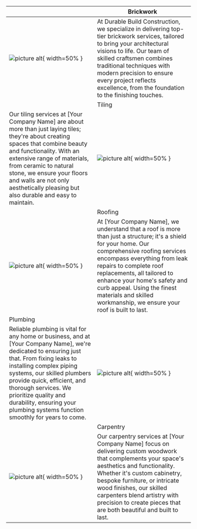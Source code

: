 
|     |  <div className="slabel">Brickwork</div> |
| ------------- | ------------- |
| <div className="spicr">![picture alt](https://lh3.googleusercontent.com/pw/ADCreHc0U5xvmfI_50R9lBBGm3ScUfrCIT2j_GInZskYGSsiV_1rJOD1OxWTbfxtCX04jc6SyCPI_9MHPyKuXDvIzpF3fNa989suDnlvT05R-dGSWlo6EJNSWxzE3SU_Lqjase21p54gSY-GkwqfEg5yQkE5=w1344-h896-s-no?authuser=0){ width=50% }</div>  | <div className="stext">At Durable Build Construction, we specialize in delivering top-tier brickwork services, tailored to bring your architectural visions to life. Our team of skilled craftsmen combines traditional techniques with modern precision to ensure every project reflects excellence, from the foundation to the finishing touches.</div> |
|     | <div className="slabelr">Tiling</div>  |   |
| <div className="stext">Our tiling services at [Your Company Name] are about more than just laying tiles; they're about creating spaces that combine beauty and functionality. With an extensive range of materials, from ceramic to natural stone, we ensure your floors and walls are not only aesthetically pleasing but also durable and easy to maintain.</div>  | <div className="spic">![picture alt](https://lh3.googleusercontent.com/pw/ADCreHc0U5xvmfI_50R9lBBGm3ScUfrCIT2j_GInZskYGSsiV_1rJOD1OxWTbfxtCX04jc6SyCPI_9MHPyKuXDvIzpF3fNa989suDnlvT05R-dGSWlo6EJNSWxzE3SU_Lqjase21p54gSY-GkwqfEg5yQkE5=w1344-h896-s-no?authuser=0){ width=50% }</div> |
|   |   <div className="slabel">Roofing</div>  |
| <div className="spicr">![picture alt](https://lh3.googleusercontent.com/pw/ADCreHcMRRNxF1SHrEy4OVGgADeF33nOwx0kcjIlHp_Vpj7qkHUQZJ__HjXnehW9ntCbp6g9IkgKlIXgOTKE3tKaZ03duMu79VzzZpPvqsm3u8PYp9H5BYn6mbwX7p7F2A-bedYnTeNLkNmKcHVKz4v29WFJ=w1344-h896-s-no?authuser=0){ width=50% } | <div className="stext">At [Your Company Name], we understand that a roof is more than just a structure; it's a shield for your home. Our comprehensive roofing services encompass everything from leak repairs to complete roof replacements, all tailored to enhance your home's safety and curb appeal. Using the finest materials and skilled workmanship, we ensure your roof is built to last.</div> |
|  <div className="slabelr">Plumbing</div> |   |
| <div className="stext">Reliable plumbing is vital for any home or business, and at [Your Company Name], we're dedicated to ensuring just that. From fixing leaks to installing complex piping systems, our skilled plumbers provide quick, efficient, and thorough services. We prioritize quality and durability, ensuring your plumbing systems function smoothly for years to come.</div>  |  <div className="spic">![picture alt](https://lh3.googleusercontent.com/pw/ADCreHcMRRNxF1SHrEy4OVGgADeF33nOwx0kcjIlHp_Vpj7qkHUQZJ__HjXnehW9ntCbp6g9IkgKlIXgOTKE3tKaZ03duMu79VzzZpPvqsm3u8PYp9H5BYn6mbwX7p7F2A-bedYnTeNLkNmKcHVKz4v29WFJ=w1344-h896-s-no?authuser=0){ width=50% }</div> |
|   | <div className="slabel">Carpentry</div> | 
| <div className="spicr">![picture alt](https://lh3.googleusercontent.com/pw/ADCreHcMRRNxF1SHrEy4OVGgADeF33nOwx0kcjIlHp_Vpj7qkHUQZJ__HjXnehW9ntCbp6g9IkgKlIXgOTKE3tKaZ03duMu79VzzZpPvqsm3u8PYp9H5BYn6mbwX7p7F2A-bedYnTeNLkNmKcHVKz4v29WFJ=w1344-h896-s-no?authuser=0){ width=50% }</div> | <div className="stext">Our carpentry services at [Your Company Name] focus on delivering custom woodwork that complements your space's aesthetics and functionality. Whether it's custom cabinetry, bespoke furniture, or intricate wood finishes, our skilled carpenters blend artistry with precision to create pieces that are both beautiful and built to last.</div>
 
